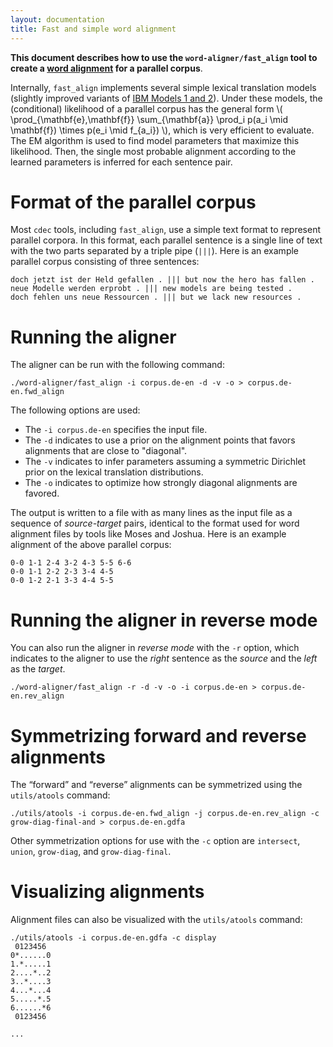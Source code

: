 ```yaml
---
layout: documentation
title: Fast and simple word alignment
---
```

**This document describes how to use the `word-aligner/fast_align` tool to create a [word alignment](/concepts/alignment.html) for a parallel corpus**.

Internally, `fast_align` implements several simple lexical translation models (slightly improved variants of [IBM Models 1 and 2](http://acl.ldc.upenn.edu/J/J93/J93-2003.pdf)). Under these models, the (conditional) likelihood of a parallel corpus has the general form <span>\\( \prod\_{\mathbf{e},\mathbf{f}} \sum\_{\mathbf{a}} \prod\_i p(a_i \mid \mathbf{f}) \times p(e\_i \mid f\_{a\_i}) \\)</span>, which is very efficient to evaluate. The EM algorithm is used to find model parameters that maximize this likelihood. Then, the single most probable alignment according to the learned parameters is inferred for each sentence pair.

# Format of the parallel corpus
Most `cdec` tools, including `fast_align`, use a simple text format to represent parallel corpora. In this format, each parallel sentence is a single line of text with the two parts separated by a triple pipe (`|||`). Here is an example parallel corpus consisting of three sentences:

    doch jetzt ist der Held gefallen . ||| but now the hero has fallen .
    neue Modelle werden erprobt . ||| new models are being tested .
    doch fehlen uns neue Ressourcen . ||| but we lack new resources .

# Running the aligner

The aligner can be run with the following command:

    ./word-aligner/fast_align -i corpus.de-en -d -v -o > corpus.de-en.fwd_align

The following options are used:

- The `-i corpus.de-en` specifies the input file.
- The `-d` indicates to use a prior on the alignment points that favors alignments that are close to "diagonal".
- The `-v` indicates to infer parameters assuming a symmetric Dirichlet prior on the lexical translation distributions.
- The `-o` indicates to optimize how strongly diagonal alignments are favored.

The output is written to a file with as many lines as the input file as a sequence of *source-target* pairs, identical to the format used for word alignment files by tools like Moses and Joshua. Here is an example alignment of the above parallel corpus:

    0-0 1-1 2-4 3-2 4-3 5-5 6-6
    0-0 1-1 2-2 2-3 3-4 4-5
    0-0 1-2 2-1 3-3 4-4 5-5

# Running the aligner in reverse mode

You can also run the aligner in *reverse mode* with the `-r` option, which indicates to the aligner to use the *right* sentence as the *source* and the *left* as the *target*.

    ./word-aligner/fast_align -r -d -v -o -i corpus.de-en > corpus.de-en.rev_align

# Symmetrizing forward and reverse alignments

The “forward” and “reverse” alignments can be symmetrized using the `utils/atools` command:

    ./utils/atools -i corpus.de-en.fwd_align -j corpus.de-en.rev_align -c grow-diag-final-and > corpus.de-en.gdfa

Other symmetrization options for use with the `-c` option are `intersect`, `union`, `grow-diag`, and `grow-diag-final`.

# Visualizing alignments

Alignment files can also be visualized with the `utils/atools` command:

    ./utils/atools -i corpus.de-en.gdfa -c display
     0123456
    0*......0
    1.*.....1
    2....*..2
    3..*....3
    4...*...4
    5.....*.5
    6......*6
     0123456
    
    ...

